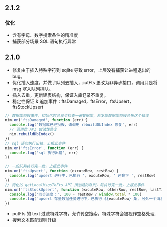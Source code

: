 ## 2.1.2

### 优化

* 含有字母、数字搜索条件的精准度
* 捕获部分场景 SQL 语句执行异常

## 2.1.0

* 修复由于插入特殊字符到 sqlite 导致 error，上层没有捕获让进程退出的 bug。
* 优化插入速度，并做了队列去插入，putFts 更改为非异步接口，调用只是将 msg 塞入队列排队。
* 插入去重，更新建表结构，保证入库记录不重复。
* 稳定性保证 & 追加事件：ftsDamaged，ftsError，ftsUpsert，ftsStockUpsert

```js
// 数据库损毁事件，初始化时会异步检查一遍数据库，若发现数据库损毁会报这个错误
nim.on('ftsDamaged', function (err) {
  console.log('数据库已经损毁，请调用 rebuildDbIndex 修复', err)
  // 调用此 API 尝试性修复
  nim.rebuildDbIndex()
})
// sql 语句执行出错，上报此事件
nim.on('ftsError', function (err) {
  console.log('sql 执行出错', err)
})

// 一般队列执行完一批，上报此事件
nim.on('ftsUpsert', function (excuteRow, restRow) {
  console.log('upsert 进行中，已执行 ', excuteRow, ' 还剩下 ', restRow)
})
// 特化的 getLocalMsgsToFts API 所创建的队列，每执行完一批，上报此事件
nim.on('ftsStockUpsert', function (excuteRow, otherRow, restRow, lastTime) {
  console.log('同步进度：', 100 - restRow / window.total * 100)
  console.log(`upsert 存量数据任务进行中，已执行 ${excuteRow} 条, 另外一个消息队列目前拥有 ${otherRow} 条, 存量数据队列还剩下 ${restRow} 条, 上一条同步的时间是 ${lastTime} `)
})
```

* putFts 的 text 过滤特殊字符，允许传空搜索，特殊字符会被视作空格处理.
* 搜索文本匹配规则升级